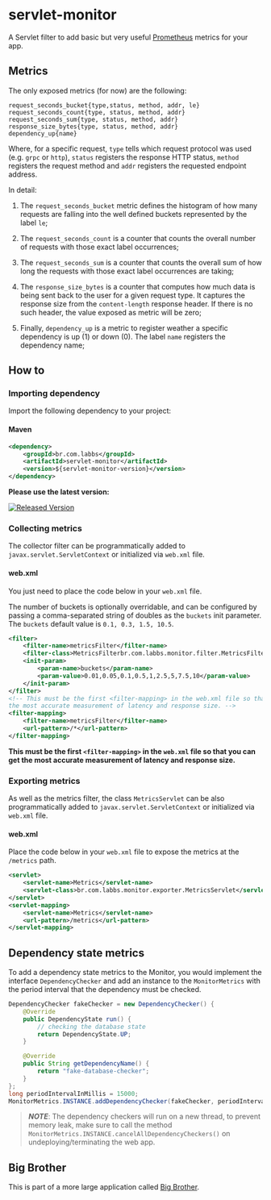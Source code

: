 # servlet-monitor

A Servlet filter to add basic but very useful [Prometheus](https://prometheus.io) metrics for your app.

## Metrics

The only exposed metrics (for now) are the following:

```
request_seconds_bucket{type,status, method, addr, le}
request_seconds_count{type, status, method, addr}
request_seconds_sum{type, status, method, addr}
response_size_bytes{type, status, method, addr} 
dependency_up{name}
```

Where, for a specific request, `type` tells which request protocol was used (e.g. `grpc` or `http`), `status` registers the response HTTP status, `method` registers the request method and `addr` registers the requested endpoint address.

In detail:

1. The `request_seconds_bucket` metric defines the histogram of how many requests are falling into the well defined buckets represented by the label `le`;

2. The `request_seconds_count` is a counter that counts the overall number of requests with those exact label occurrences;

3. The `request_seconds_sum` is a counter that counts the overall sum of how long the requests with those exact label occurrences are taking;

4. The `response_size_bytes` is a counter that computes how much data is being sent back to the user for a given request type. It captures the response size from the `content-length` response header. If there is no such header, the value exposed as metric will be zero;

5. Finally, `dependency_up` is a metric to register weather a specific dependency is up (1) or down (0). The label `name` registers the dependency name;

## How to

### Importing dependency

Import the following dependency to your project:

#### Maven

```xml
<dependency>
    <groupId>br.com.labbs</groupId>
    <artifactId>servlet-monitor</artifactId>
    <version>${servlet-monitor-version}</version>
</dependency>
```
**Please use the latest version:** 

[![Released Version](https://img.shields.io/maven-central/v/br.com.labbs/servlet-monitor.svg?maxAge=2000)](https://search.maven.org/search?q=br.com.labbs)

### Collecting metrics

The collector filter can be programmatically added to `javax.servlet.ServletContext` or initialized via `web.xml` file.

#### web.xml

You just need to place the code below in your `web.xml` file.

The number of buckets is optionally overridable, and can be configured by passing a comma-separated string of doubles as the `buckets` init parameter. 
The `buckets` default value is `0.1, 0.3, 1.5, 10.5`.
 
```xml
<filter>
    <filter-name>metricsFilter</filter-name>
    <filter-class>MetricsFilterbr.com.labbs.monitor.filter.MetricsFilter</filter-class>
    <init-param>
        <param-name>buckets</param-name>
        <param-value>0.01,0.05,0.1,0.5,1,2.5,5,7.5,10</param-value>
    </init-param>
</filter>
<!-- This must be the first <filter-mapping> in the web.xml file so that you can get
the most accurate measurement of latency and response size. -->
<filter-mapping>
    <filter-name>metricsFilter</filter-name>
    <url-pattern>/*</url-pattern>
</filter-mapping>
```
**This must be the first `<filter-mapping>` in the `web.xml` file so that you can get the most accurate measurement of latency and response size.**

### Exporting metrics

As well as the metrics filter, the class `MetricsServlet` can be also programmatically added to `javax.servlet.ServletContext` or initialized via `web.xml` file.

#### web.xml

Place the code below in your `web.xml` file to expose the metrics at the `/metrics` path.

```xml
<servlet>
    <servlet-name>Metrics</servlet-name>
    <servlet-class>br.com.labbs.monitor.exporter.MetricsServlet</servlet-class>
</servlet>
<servlet-mapping>
    <servlet-name>Metrics</servlet-name>
    <url-pattern>/metrics</url-pattern>
</servlet-mapping>
```

## Dependency state metrics

To add a dependency state metrics to the Monitor, you would implement the interface `DependencyChecker` and add an instance to the `MonitorMetrics` with the period interval that the dependency must be checked.

```java
DependencyChecker fakeChecker = new DependencyChecker() {
    @Override
    public DependencyState run() {
        // checking the database state
        return DependencyState.UP;
    }

    @Override
    public String getDependencyName() {
        return "fake-database-checker";
    }
};
long periodIntervalInMillis = 15000;
MonitorMetrics.INSTANCE.addDependencyChecker(fakeChecker, periodIntervalInMillis);
```

> **_NOTE_**: 
> The dependency checkers will run on a new thread, to prevent memory leak, make sure to call the method ``MonitorMetrics.INSTANCE.cancelAllDependencyCheckers()`` on undeploying/terminating the web app. 

## Big Brother

This is part of a more large application called [Big Brother](https://github.com/labbsr0x/big-brother).

